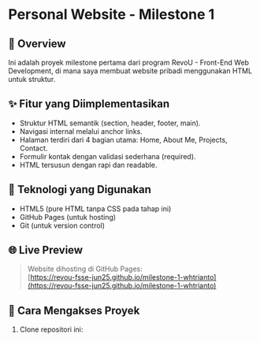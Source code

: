 # Personal Website - Milestone 1

## 📄 Overview

Ini adalah proyek milestone pertama dari program RevoU - Front-End Web Development, di mana saya membuat website pribadi menggunakan HTML untuk struktur.

## ✨ Fitur yang Diimplementasikan

- Struktur HTML semantik (section, header, footer, main).
- Navigasi internal melalui anchor links.
- Halaman terdiri dari 4 bagian utama: Home, About Me, Projects, Contact.
- Formulir kontak dengan validasi sederhana (required).
- HTML tersusun dengan rapi dan readable.

## 🧰 Teknologi yang Digunakan

- HTML5 (pure HTML tanpa CSS pada tahap ini)
- GitHub Pages (untuk hosting)
- Git (untuk version control)

## 🌐 Live Preview

> Website dihosting di GitHub Pages:  
> [https://revou-fsse-jun25.github.io/milestone-1-whtrianto](https://revou-fsse-jun25.github.io/milestone-1-whtrianto)

## 📁 Cara Mengakses Proyek

1. Clone repositori ini:
